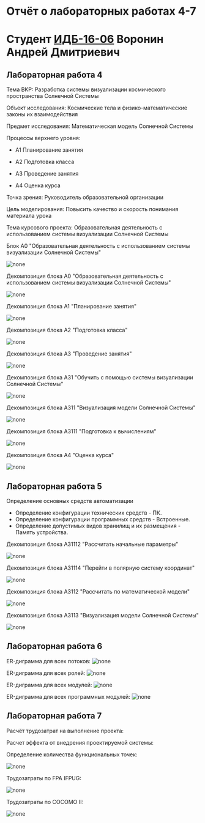 # Отчёт о лабораторных работах 4-7
# Студент [ИДБ-16-06](https://github.com/stankin/design-1/wiki/list-idb-16-06) Воронин Андрей Дмитриевич
## Лабораторная работа 4
Тема ВКР: Разработка системы визуализации космического пространства Солнечной Системы

Объект исследования: Космические тела и физико-математические законы их взаимодействия

Предмет исследования: Математическая модель Солнечной Системы

Процессы верхнего уровня:

+ A1 Планирование занятия

+ A2 Подготовка класса

+ A3 Проведение занятия

+ A4 Оценка курса

Точка зрения: Руководитель образовательной организации  

Цель моделирования: Повысить качество и скорость понимания материала урока 

Тема курсового проекта: Образовательная деятельность с использованием системы визуализации Солнечной Системы

Блок А0 "Образовательная деятельность с использованием системы визуализации Солнечной Системы"

![none](https://github.com/Voronin98/Kursovaya/blob/master/01_A0.png)

Декомпозиция блока А0 "Образовательная деятельность с использованием системы визуализации Солнечной Системы"

![none](https://github.com/Voronin98/Kursovaya/blob/master/02_A0Newnew.png)

Декомпозиция блока А1 "Планирование занятия"

![none](https://github.com/Voronin98/Kursovaya/blob/master/03_A1.png)

Декомпозиция блока А2 "Подготовка класса"

![none](https://github.com/Voronin98/Kursovaya/blob/master/04_A2New.png)

Декомпозиция блока А3 "Проведение занятия"

![none](https://github.com/Voronin98/Kursovaya/blob/master/05_A3New.png)

Декомпозиция блока А31 "Обучить с помощью системы визуализации Солнечной Системы"

![none](https://github.com/Voronin98/Kursovaya/blob/master/06_A31New.png)

Декомпозиция блока А311 "Визуализация модели Солнечной Системы"

![none](https://github.com/Voronin98/Kursovaya/blob/master/07_A311New.png)

Декомпозиция блока А3111 "Подготовка к вычислениям"

![none](https://github.com/Voronin98/Kursovaya/blob/master/08_A3111.png)

Декомпозиция блока А4 "Оценка курса"

![none](https://github.com/Voronin98/Kursovaya/blob/master/13_A4.png)

## Лабораторная работа 5
Определение основных средств автоматизации

+ Определение конфигурации технических средств - ПК.
+ Определение конфигурации программных средств - Встроенные.
+ Определение допустимых видов хранилищ и их размещения - Память устройства.

Декомпозиция блока А31112 "Рассчитать начальные параметры"

![none](https://github.com/Voronin98/Kursovaya/blob/master/09_A31112.png)

Декомпозиция блока А31114 "Перейти в полярную систему координат"

![none](https://github.com/Voronin98/Kursovaya/blob/master/10_A31114.png)

Декомпозиция блока А3112 "Рассчитать по математической модели"

![none](https://github.com/Voronin98/Kursovaya/blob/master/11_A3112.png)

Декомпозиция блока А3113 "Визуализация модели Солнечной Системы"

![none](https://github.com/Voronin98/Kursovaya/blob/master/12_A3113.png)

## Лабораторная работа 6
ER-диграмма для всех потоков:
![none](https://github.com/Voronin98/Kursovaya/blob/master/%D0%94%D0%B8%D0%B0%D0%B3%D1%80%D0%B0%D0%BC%D0%BC%D0%B0%20%D0%BF%D0%BE%D1%82%D0%BE%D0%BA%D0%BE%D0%B2.png)

ER-диграмма для всех ролей:
![none](https://github.com/Voronin98/Kursovaya/blob/master/%D0%94%D0%B8%D0%B0%D0%B3%D1%80%D0%B0%D0%BC%D0%BC%D0%B0%20%D1%80%D0%BE%D0%BB%D0%B5%D0%B9.png)

ER-диграмма для всех модулей:
![none]()

ER-диграмма для всех программных модулей:
![none](https://github.com/Voronin98/Kursovaya/blob/master/%D0%94%D0%B8%D0%B0%D0%B3%D1%80%D0%B0%D0%BC%D0%BC%D0%B0%20%D0%BF%D1%80%D0%BE%D0%B3%D1%80%D0%B0%D0%BC%D0%BC%D0%BD%D1%8B%D1%85%20%D0%BC%D0%BE%D0%B4%D1%83%D0%BB%D0%B5%D0%B9.svg)

## Лабораторная работа 7
Расчёт трудозатрат на выполнение проекта:

Расчет эффекта от внедрения проектируемой системы:

Определение количества функциональных точек:

![none](https://github.com/Voronin98/Kursovaya/blob/master/%D0%A21.JPG)

Трудозатраты по FPA IFPUG:

![none](https://github.com/Voronin98/Kursovaya/blob/master/FPA.PNG)

Трудозатраты по COCOMO II:

![none](https://github.com/Voronin98/Kursovaya/blob/master/COCOMO%20II.PNG)
